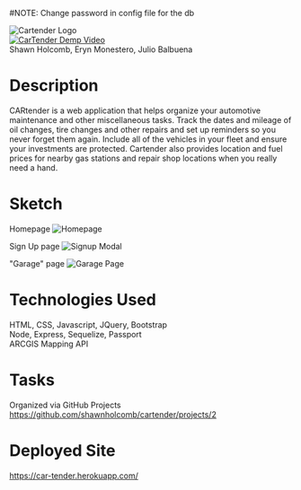 #NOTE: Change password in config file for the db

![Cartender Logo](http://i64.tinypic.com/9pypgm.jpg)<br/>
[![CarTender Demp Video](http://img.youtube.com/vi/itKV-fXblYk/0.jpg)](https://www.youtube.com/watch?v=itKV-fXblYk&feature=youtu.be "CarTender Demo Video")<br />
Shawn Holcomb, Eryn Monestero, Julio Balbuena

# Description
CARtender is a web application that helps organize your automotive maintenance and other miscellaneous tasks.  Track the dates and mileage of oil changes, tire changes and other repairs and set up reminders so you never forget them again.  Include all of the vehicles in your fleet and ensure your investments are protected.  Cartender also provides location and fuel prices for nearby gas stations and repair shop locations when you really need a hand.

# Sketch
Homepage
![Homepage](http://i67.tinypic.com/29nvxpt.jpg)

Sign Up page
![Signup Modal](http://i63.tinypic.com/wi2hk9.jpg)

"Garage" page
![Garage Page](http://i64.tinypic.com/2afz9j8.jpg)

# Technologies Used
HTML, CSS, Javascript, JQuery, Bootstrap<br>
Node, Express, Sequelize, Passport<br>
ARCGIS Mapping API

# Tasks
Organized via GitHub Projects https://github.com/shawnholcomb/cartender/projects/2

# Deployed Site
https://car-tender.herokuapp.com/
